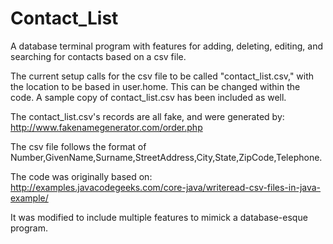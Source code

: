 # Contact_List
A database terminal program with features for adding, deleting, editing, and searching for contacts based on a csv file.

The current setup calls for the csv file to be called "contact_list.csv," with the location to be based in user.home. This can be changed within the code. A sample copy of contact_list.csv has been included as well.

The contact_list.csv's records are all fake, and were generated by: http://www.fakenamegenerator.com/order.php

The csv file follows the format of Number,GivenName,Surname,StreetAddress,City,State,ZipCode,Telephone.

The code was originally based on: http://examples.javacodegeeks.com/core-java/writeread-csv-files-in-java-example/

It was modified to include multiple features to mimick a database-esque program.
